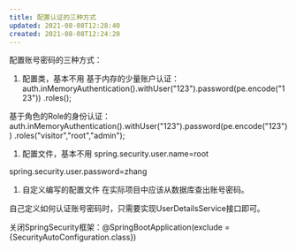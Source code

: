 ```yaml
---
title: 配置认证的三种方式
updated: 2021-08-08T12:28:40
created: 2021-08-08T12:24:20
---
```


配置账号密码的三种方式：
1.  配置类，基本不用
基于内存的少量账户认证：auth.inMemoryAuthentication().withUser("123").password(pe.encode("123")) .roles();

基于角色的Role的身份认证：auth.inMemoryAuthentication().withUser("123").password(pe.encode("123")) .roles("visitor","root","admin");
1.  配置文件，基本不用
spring.security.user.name=root

spring.security.user.password=zhang
1.  自定义编写的配置文件
在实际项目中应该从数据库查出账号密码。

自己定义如何认证账号密码时，只需要实现UserDetailsService接口即可。

关闭SpringSecurity框架：@SpringBootApplication(exclude = {SecurityAutoConfiguration.class})
